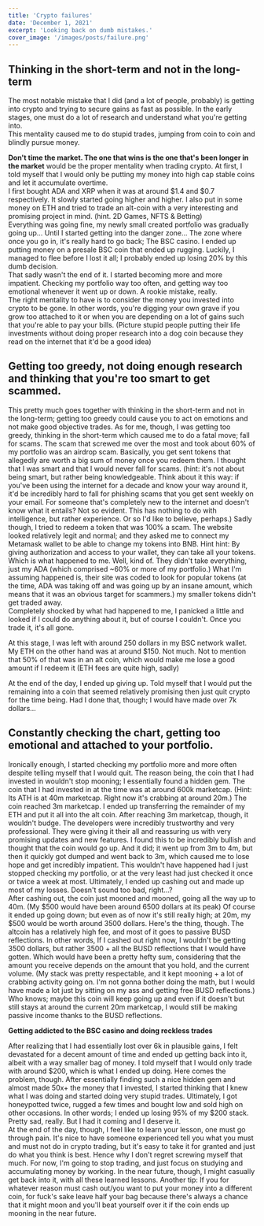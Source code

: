 ```yaml
---
title: 'Crypto failures'
date: 'December 1, 2021'
excerpt: 'Looking back on dumb mistakes.'
cover_image: '/images/posts/failure.png'
---
```


## Thinking in the short-term and not in the long-term

The most notable mistake that I did (and a lot of people, probably) is getting into crypto and trying to secure gains as fast as possible. In the early stages, one must do a lot of research and understand what you're getting into. \
This mentality caused me to do stupid trades, jumping from coin to coin and blindly pursue money.

**Don't time the market. The one that wins is the one that's been longer in the market** would be the proper mentality when trading crypto.
 At first, I told myself that I would only be putting my money into high cap stable coins and let it accumulate overtime. \
 I first bought ADA and XRP when it was at around $1.4 and $0.7 respectively. It slowly started going higher and higher. I also put in some money on ETH and tried to trade an alt-coin with a very interesting and promising project in mind. (hint. 2D Games, NFTS & Betting) \
 Everything was going fine, my newly small created portfolio was gradually going up... Until I started getting into the danger zone... The zone where once you go in, it's really hard to go back; The BSC casino.
 I ended up putting money on a presale BSC coin that ended up rugging. Luckily, I managed to flee before I lost it all; I probably ended up losing 20% by this dumb decision. \
 That sadly wasn't the end of it. I started becoming more and more impatient. Checking my portfolio way too often, and getting way too emotional whenever it went up or down. A rookie mistake, really. \
 The right mentality to have is to consider the money you invested into crypto to be gone. In other words, you're digging your own grave if you grow too attached to it or when you are depending on a lot of gains such that you're able to pay your bills. (Picture stupid people putting their life investments without doing proper research into a dog coin because they read on the internet that it'd be a good idea)

 ## Getting too greedy, not doing enough research and thinking that you're too smart to get scammed.

 This pretty much goes together with thinking in the short-term and not in the long-term; getting too greedy could cause you to act on emotions and not make good objective trades. As for me, though, I was getting too greedy, thinking in the short-term which caused me to do a fatal move; fall for scams.
 The scam that screwed me over the most and took about 60% of my portfolio was an airdrop scam. Basically, you get sent tokens that allegedly are worth a big sum of money once you redeem them. I thought that I was smart and that I would never fall for scams. (hint: it's not about being smart, but rather being knowledgeable. Think about it this way: if you've been using the internet for a decade and know your way around it, it'd be incredibly hard to fall for phishing scams that you get sent weekly on your email. For someone that's completely new to the internet and doesn't know what it entails? Not so evident. This has nothing to do with intelligence, but rather experience. Or so I'd like to believe, perhaps.)
 Sadly though, I tried to redeem a token that was 100% a scam. The website looked relatively legit and normal; and they asked me to connect my Metamask wallet to be able to change my tokens into BNB. Hint hint: By giving authorization and access to your wallet, they can take all your tokens. Which is what happened to me. Well, kind of. They didn't take everything, just my ADA (which comprised ~60% or more of my portfolio.)
 What I'm assuming happened is, their site was coded to look for popular tokens (at the time, ADA was taking off and was going up by an insane amount, which means that it was an obvious target for scammers.) my smaller tokens didn't get traded away. \
 Completely shocked by what had happened to me, I panicked a little and looked if I could do anything about it, but of course I couldn't. Once you trade it, it's all gone.

 At this stage, I was left with around 250 dollars in my BSC network wallet. My ETH on the other hand was at around $150. Not much. Not to mention that 50% of that was in an alt coin, which would make me lose a good amount if I redeem it (ETH fees are quite high, sadly)

 At the end of the day, I ended up giving up. Told myself that I would put the remaining into a coin that seemed relatively promising then just quit crypto for the time being. Had I done that, though; I would have made over 7k dollars...

 ## Constantly checking the chart, getting too emotional and attached to your portfolio.

 Ironically enough, I started checking my portfolio more and more often despite telling myself that I would quit. The reason being, the coin that I had invested in wouldn't stop mooning; I essentially found a hidden gem. The coin that I had invested in at the time was at around 600k marketcap. (Hint: Its ATH is at 40m marketcap. Right now it's crabbing at around 20m.)
 The coin reached 3m marketcap. I ended up transferring the remainder of my ETH and put it all into the alt coin. After reaching 3m marketcap, though, it wouldn't budge. The developers were incredibly trustworthy and very professional. They were giving it their all and reassuring us with very promising updates and new features. I found this to be incredibly bullish and thought that the coin would go up. And it did; it went up from 3m to 4m, but then it quickly got dumped and went back to 3m, which caused me to lose hope and get incredibly impatient. This wouldn't have happened had I just stopped checking my portfolio, or at the very least had just checked it once or twice a week at most. Ultimately, I ended up cashing out and made up most of my losses. Doesn't sound too bad, right...? \
 After cashing out, the coin just mooned and mooned, going all the way up to 40m. (My $500 would have been around 6500 dollars at its peak) Of course it ended up going down; but even as of now it's still really high; at 20m, my $500 would be worth around 3500 dollars. Here's the thing, though. The altcoin has a relatively high fee, and most of it goes to passive BUSD reflections. In other words, If I cashed out right now, I wouldn't be getting 3500 dollars, but rather 3500 + all the BUSD reflections that I would have gotten. Which would have been a pretty hefty sum, considering that the amount you receive depends on the amount that you hold, and the current volume. (My stack was pretty respectable, and it kept mooning + a lot of crabbing activity going on. I'm not gonna bother doing the math, but I would have made a lot just by sitting on my ass and getting free BUSD reflections.)
 Who knows; maybe this coin will keep going up and even if it doesn't but still stays at around the current 20m marketcap, I would still be making passive income thanks to the BUSD reflections. 

 **Getting addicted to the BSC casino and doing reckless trades**

 After realizing that I had essentially lost over 6k in plausible gains, I felt devastated for a decent amount of time and ended up getting back into it, albeit with a way smaller bag of money. I told myself that I would only trade with around $200, which is what I ended up doing. 
Here comes the problem, though. After essentially finding such a nice hidden gem and almost made 50x+ the money that I invested, I started thinking that I knew what I was doing and started doing very stupid trades. Ultimately, I got honeypotted twice, rugged a few times and bought low and sold high on other occasions. In other words; I ended up losing 95% of my $200 stack. Pretty sad, really. But I had it coming and I deserve it. \
At the end of the day, though, I feel like to learn your lesson, one must go through pain. It's nice to have someone experienced tell you what you must and must not do in crypto trading, but it's easy to take it for granted and just do what you think is best. Hence why I don't regret screwing myself that much. For now, I'm going to stop trading, and just focus on studying and accumulating money by working. In the near future, though, I might casually get back into it, with all these learned lessons. 
Another tip: If you for whatever reason must cash out/you want to put your money into a different coin, for fuck's sake leave half your bag because there's always a chance that it might moon and you'll beat yourself over it if the coin ends up mooning in the near future. 